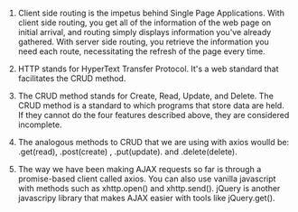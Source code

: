 1. Client side routing is the impetus behind Single Page Applications. With client side routing, you get all of the information of the web page on initial arrival, and routing simply displays information you've already gathered. With server side routing, you retrieve the information you need each route, necessitating the refresh of the page every time.

2. HTTP stands for HyperText Transfer Protocol. It's a web standard that facilitates the CRUD method.

3. The CRUD method stands for Create, Read, Update, and Delete. The CRUD method is a standard to which programs that store data are held. If they cannot do the four features described above, they are considered incomplete.

4. The analogous methods to CRUD that we are using with axios woulld be: .get(read), .post(create) , .put(update). and .delete(delete).

5. The way we have been making AJAX requests so far is through a promise-based client called axios. You can also use vanilla javascript with methods such as xhttp.open() and xhttp.send(). jQuery is another javascripy library that makes AJAX easier with tools like jQuery.get().